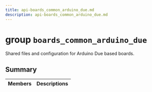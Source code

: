```yaml
---
title: api-boards_common_arduino_due.md
description: api-boards_common_arduino_due.md
---
```

# group `boards_common_arduino_due` 

Shared files and configuration for Arduino Due based boards.

## Summary

 Members                        | Descriptions                                
--------------------------------|---------------------------------------------

